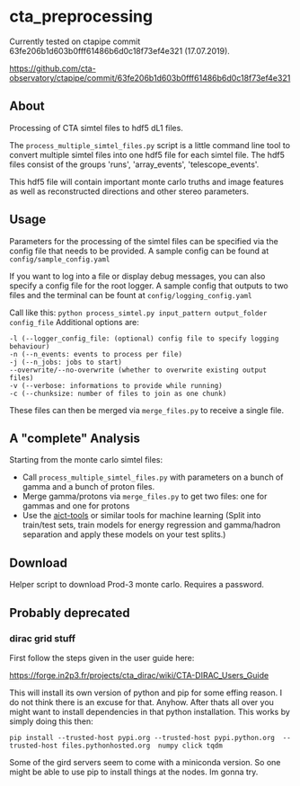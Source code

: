# cta_preprocessing

Currently tested on ctapipe commit 63fe206b1d603b0fff61486b6d0c18f73ef4e321 (17.07.2019).

https://github.com/cta-observatory/ctapipe/commit/63fe206b1d603b0fff61486b6d0c18f73ef4e321

## About
Processing of CTA simtel files to hdf5 dL1 files.

The `process_multiple_simtel_files.py` script is a little command line tool to convert multiple simtel files
into one hdf5 file for each simtel file.
The hdf5 files consist of the groups 'runs', 'array_events', 'telescope_events'.

This hdf5 file will contain important monte carlo truths and image features as well as reconstructed directions and other stereo parameters.

## Usage 
Parameters for the processing of the simtel files can be specified via the 
config file that needs to be provided.
A sample config can be found at
`config/sample_config.yaml`

If you want to log into a file or display debug messages, you can also specify a config file for the root logger. A sample config that outputs to two files and the terminal can be fount at
`config/logging_config.yaml`


Call like this:
`python process_simtel.py input_pattern output_folder config_file`
Additional options are:

  ```
  -l (--logger_config_file: (optional) config file to specify logging behaviour)
  -n (--n_events: events to process per file)
  -j (--n_jobs: jobs to start)
  --overwrite/--no-overwrite (whether to overwrite existing output files)
  -v (--verbose: informations to provide while running)
  -c (--chunksize: number of files to join as one chunk)
  ```

These files can then be merged via 
`merge_files.py` to receive a single file.


## A "complete" Analysis
Starting from the monte carlo simtel files:
- Call `process_multiple_simtel_files.py` with parameters on a bunch of gamma and a bunch of proton files.
- Merge gamma/protons via `merge_files.py` to get two files: one for gammas and one for protons
- Use the [aict-tools](https://github.com/fact-project/aict-tools) or similar tools for machine learning (Split into train/test sets, train models for energy regression and gamma/hadron separation and apply these models on your test splits.)

## Download
Helper script to download Prod-3 monte carlo.
Requires a password.


## Probably deprecated
### dirac grid stuff

First follow the steps given in the user guide here:

https://forge.in2p3.fr/projects/cta_dirac/wiki/CTA-DIRAC_Users_Guide

This will install its own version of python and pip for some effing reason. I do not think there is an excuse for that.
Anyhow. After thats all over you might want to install dependencies in that python installation. This works by simply doing this then:
```
pip install --trusted-host pypi.org --trusted-host pypi.python.org  --trusted-host files.pythonhosted.org  numpy click tqdm
```

Some of the gird servers seem to come with a miniconda version. So one might be able to use pip to install things at the nodes. Im gonna try. 
